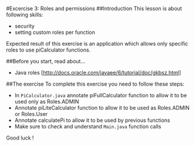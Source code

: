#Excercise 3: Roles and permissions
##Introduction
This lesson is about following skills:
* security
* setting custom roles per function

Expected result of this exercise is an application which allows only specific roles to use piCalculator functions.

##Before you start, read about...
* Java roles [http://docs.oracle.com/javaee/6/tutorial/doc/gkbsz.html]

##The exercise
To complete this exercise you need to follow these steps:
* In `PiCalculator.java` annotate piFullCalculator function to allow it to be used only as Roles.ADMIN
* Annotate piLiteCalculator function to allow it to be used as Roles.ADMIN or Roles.User
* Annotate calculatePi to allow it to be used by previous functions
* Make sure to check and understand `Main.java` function calls

Good luck !

